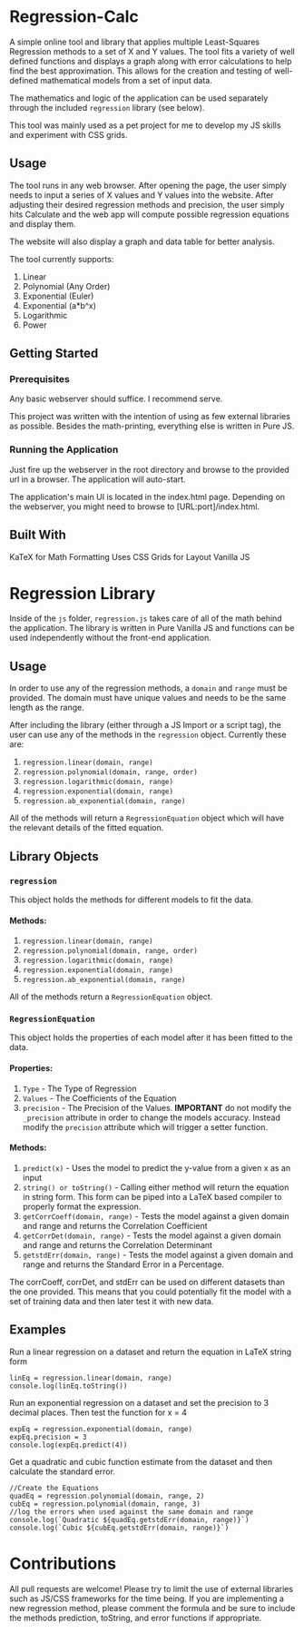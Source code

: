 # Regression-Calc
A simple online tool and library that applies multiple Least-Squares Regression methods to a set of X and Y values. The tool fits a variety of well defined functions and displays a graph along with error calculations to help find the best approximation. This allows for the creation and testing of well-defined mathematical models from a set of input data.

The mathematics and logic of the application can be used separately through the included `regression` library (see below).

This tool was mainly used as a pet project for me to develop my JS skills and experiment with CSS grids.

## Usage
The tool runs in any web browser. After opening the page, the user simply needs to input a series of X values and Y values into the website. After adjusting their desired regression methods and precision, the user simply hits Calculate and the web app will compute possible regression equations and display them.

The website will also display a graph and data table for better analysis.

The tool currently supports:

 1. Linear
 2. Polynomial (Any Order)
 3. Exponential (Euler)
 4. Exponential (a*b^x)
 5. Logarithmic
 6. Power

## Getting Started
### Prerequisites
Any basic webserver should suffice. I recommend serve.

This project was written with the intention of using as few external libraries as possible. Besides the math-printing, everything else is written in Pure JS.

### Running the Application
Just fire up the webserver in the root directory and browse to the provided url in a browser. The application will auto-start.

The application's main UI is located in the index.html page. Depending on the webserver, you might need to browse to [URL:port]/index.html.

## Built With
KaTeX for Math Formatting
Uses CSS Grids for Layout
Vanilla JS

# Regression Library
Inside of the `js` folder, `regression.js` takes care of all of the math behind the application. The library is written in Pure Vanilla JS and functions can be used independently without the front-end application.

## Usage
In order to use any of the regression methods, a `domain` and `range` must be provided. The domain must have unique values and needs to be the same length as the range.

After including the library (either through a JS Import or a script tag), the user can use any of the methods in the `regression` object. Currently these are:

 1. `regression.linear(domain, range)`
 2. `regression.polynomial(domain, range, order)`
 3. `regression.logarithmic(domain, range)`
 4. `regression.exponential(domain, range)`
 5. `regression.ab_exponential(domain, range)`
 
 All of the methods will return a `RegressionEquation` object which will have the relevant details of the fitted equation.

## Library Objects
 ### `regression`
 This object holds the methods for different models to fit the data.
 #### Methods:
  1. `regression.linear(domain, range)`
 2. `regression.polynomial(domain, range, order)`
 3. `regression.logarithmic(domain, range)`
 4. `regression.exponential(domain, range)`
 5. `regression.ab_exponential(domain, range)`

All of the methods return a `RegressionEquation` object.

### `RegressionEquation`
 This object holds the properties of each model  after it has been fitted to the data.
#### Properties:
 1. `Type` - The Type of Regression
 2. `Values` - The Coefficients of the Equation
 3. `precision` - The Precision of the Values. **IMPORTANT** do not modify the `_precision` attribute in order to change the models accuracy. Instead modify the `precision` attribute which will trigger a setter function.

#### Methods:
 1. `predict(x)` - Uses the model to predict the y-value from a given x as an input
 2. `string() or toString()`  - Calling either method will return the equation in string form. This form can be piped into a LaTeX based compiler to properly format the expression.
 3. `getCorrCoeff(domain, range)` - Tests the model against a given domain and range and returns the Correlation Coefficient
 4. `getCorrDet(domain, range)` - Tests the model against a given domain and range and returns the Correlation Determinant
 5. `getstdErr(domain, range)` - Tests the model against a given domain and range and returns the Standard Error in a Percentage.
 
The corrCoeff, corrDet, and stdErr can be used on different datasets than the one provided. This means that you could potentially fit the model with a set of training data and then later test it with new data.

## Examples
Run a linear regression on a dataset and return the equation in LaTeX string form

    linEq = regression.linear(domain, range)
    console.log(linEq.toString())
Run an exponential regression on a dataset and set the precision to 3 decimal places. Then test the function for x = 4

    expEq = regression.exponential(domain, range)
    expEq.precision = 3
    console.log(expEq.predict(4))
Get a quadratic and cubic function estimate from the dataset and then calculate the standard error.

    //Create the Equations
    quadEq = regression.polynomial(domain, range, 2)
    cubEq = regression.polynomial(domain, range, 3)
    //log the errors when used against the same domain and range
    console.log(`Quadratic ${quadEq.getstdErr(domain, range)}`)
    console.log(`Cubic ${cubEq.getstdErr(domain, range)}`)

# Contributions
All pull requests are welcome!
Please try to limit the use of external libraries such as JS/CSS frameworks for the time being. 
If you are implementing a new regression method, please comment the formula and be sure to include the methods prediction, toString, and error functions if appropriate.
